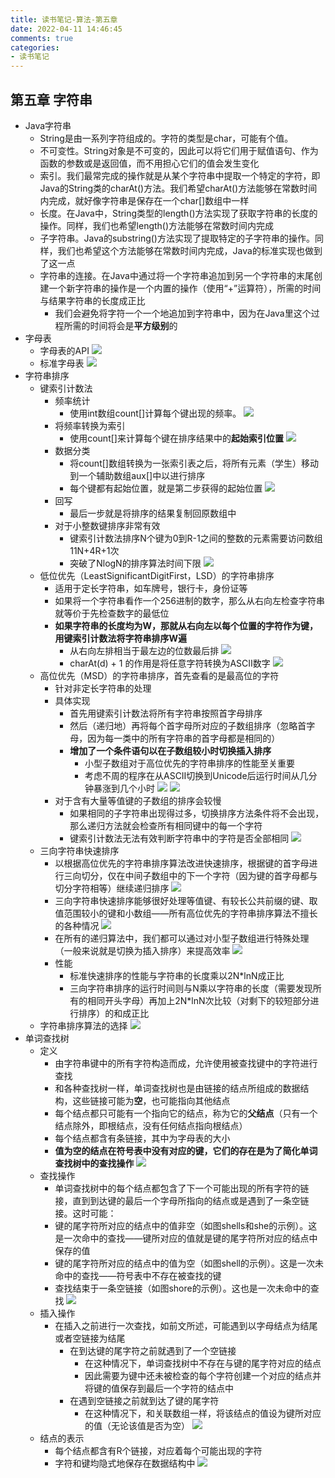 ```yaml
---
title: 读书笔记-算法-第五章
date: 2022-04-11 14:46:45
comments: true
categories: 
- 读书笔记
---
```


## 第五章 字符串

- Java字符串
    - String是由一系列字符组成的。字符的类型是char，可能有个值。
    - 不可变性。String对象是不可变的，因此可以将它们用于赋值语句、作为函数的参数或是返回值，而不用担心它们的值会发生变化
    - 索引。我们最常完成的操作就是从某个字符串中提取一个特定的字符，即Java的String类的charAt()方法。我们希望charAt()方法能够在常数时间内完成，就好像字符串是保存在一个char[]数组中一样
    - 长度。在Java中，String类型的length()方法实现了获取字符串的长度的操作。同样，我们也希望length()方法能够在常数时间内完成
    - 子字符串。Java的substring()方法实现了提取特定的子字符串的操作。同样，我们也希望这个方法能够在常数时间内完成，Java的标准实现也做到了这一点
    - 字符串的连接。在Java中通过将一个字符串追加到另一个字符串的末尾创建一个新字符串的操作是一个内置的操作（使用“+”运算符），所需的时间与结果字符串的长度成正比
        - 我们会避免将字符一个一个地追加到字符串中，因为在Java里这个过程所需的时间将会是**平方级别**的
- 字母表
    - 字母表的API
    ![](string1.png)
    - 标准字母表
    ![](string2.png)
- 字符串排序
    - 键索引计数法
        - 频率统计
            - 使用int数组count[]计算每个键出现的频率。
            ![](string3.png)
        - 将频率转换为索引
            - 使用count[]来计算每个键在排序结果中的**起始索引位置**
            ![](string4.png)
        - 数据分类
            - 将count[]数组转换为一张索引表之后，将所有元素（学生）移动到一个辅助数组aux[]中以进行排序
            - 每个键都有起始位置，就是第二步获得的起始位置
            ![](string5.png)
        - 回写
            - 最后一步就是将排序的结果复制回原数组中
        - 对于小整数键排序非常有效
            - 键索引计数法排序N个键为0到R-1之间的整数的元素需要访问数组11N+4R+1次 
            - 突破了NlogN的排序算法时间下限
            ![](string6.png)
    - 低位优先（LeastSignificantDigitFirst，LSD）的字符串排序
        - 适用于定长字符串，如车牌号，银行卡，身份证等
        - 如果将一个字符串看作一个256进制的数字，那么从右向左检查字符串就等价于先检查数字的最低位
        - **如果字符串的长度均为W，那就从右向左以每个位置的字符作为键，用键索引计数法将字符串排序W遍**
            - 从右向左排相当于最左边的位数最后排
            ![](string7.png)
            - charAt(d) + 1 的作用是将任意字符转换为ASCII数字
            ![](string8.png)
    - 高位优先（MSD）的字符串排序，首先查看的是最高位的字符
        - 针对非定长字符串的处理
        - 具体实现
            - 首先用键索引计数法将所有字符串按照首字母排序
            - 然后（递归地）再将每个首字母所对应的子数组排序（忽略首字母，因为每一类中的所有字符串的首字母都是相同的）
            - **增加了一个条件语句以在子数组较小时切换插入排序**
                - 小型子数组对于高位优先的字符串排序的性能至关重要
                - 考虑不周的程序在从ASCII切换到Unicode后运行时间从几分钟暴涨到几个小时
            ![](string9.png)
            ![](string10.png)
        - 对于含有大量等值键的子数组的排序会较慢
            - 如果相同的子字符串出现得过多，切换排序方法条件将不会出现，那么递归方法就会检查所有相同键中的每一个字符
            - 键索引计数法无法有效判断字符串中的字符是否全部相同
            ![](string11.png)
    - 三向字符串快速排序
        - 以根据高位优先的字符串排序算法改进快速排序，根据键的首字母进行三向切分，仅在中间子数组中的下一个字符（因为键的首字母都与切分字符相等）继续递归排序
        ![](string12.png)
        - 三向字符串快速排序能够很好处理等值键、有较长公共前缀的键、取值范围较小的键和小数组——所有高位优先的字符串排序算法不擅长的各种情况
        ![](string13.png)
        - 在所有的递归算法中，我们都可以通过对小型子数组进行特殊处理（一般来说就是切换为插入排序）来提高效率
        ![](string14.png)
        - 性能
            - 标准快速排序的性能与字符串的长度乘以2N*lnN成正比
            - 三向字符串排序的运行时间则与N乘以字符串的长度（需要发现所有的相同开头字母）再加上2N*lnN次比较（对剩下的较短部分进行排序）的和成正比
    - 字符串排序算法的选择
    ![](string15.png)
- 单词查找树
    - 定义
        - 由字符串键中的所有字符构造而成，允许使用被查找键中的字符进行查找
        - 和各种查找树一样，单词查找树也是由链接的结点所组成的数据结构，这些链接可能为**空**，也可能指向其他结点
        - 每个结点都只可能有一个指向它的结点，称为它的**父结点**（只有一个结点除外，即根结点，没有任何结点指向根结点）
        - 每个结点都含有条链接，其中为字母表的大小
        - **值为空的结点在符号表中没有对应的键，它们的存在是为了简化单词查找树中的查找操作**
        ![](string16.png)
    - 查找操作
        - 单词查找树中的每个结点都包含了下一个可能出现的所有字符的链接，直到到达键的最后一个字母所指向的结点或是遇到了一条空链接。这时可能：
        - 键的尾字符所对应的结点中的值非空（如图shells和she的示例）。这是一次命中的查找——键所对应的值就是键的尾字符所对应的结点中保存的值
        - 键的尾字符所对应的结点中的值为空（如图shell的示例）。这是一次未命中的查找——符号表中不存在被查找的键
        - 查找结束于一条空链接（如图shore的示例）。这也是一次未命中的查找
        ![](string17.png)
    - 插入操作
        - 在插入之前进行一次查找，如前文所述，可能遇到以字母结点为结尾或者空链接为结尾
            - 在到达键的尾字符之前就遇到了一个空链接
                - 在这种情况下，单词查找树中不存在与键的尾字符对应的结点
                - 因此需要为键中还未被检查的每个字符创建一个对应的结点并将键的值保存到最后一个字符的结点中
            - 在遇到空链接之前就到达了键的尾字符
                - 在这种情况下，和关联数组一样，将该结点的值设为键所对应的值（无论该值是否为空）
            ![](string18.png)
    - 结点的表示
        - 每个结点都含有R个链接，对应着每个可能出现的字符
        - 字符和键均隐式地保存在数据结构中
        ![](string19.png) 
            
                  
              
          
        
        
          
          
          
                                     
      
         
      
